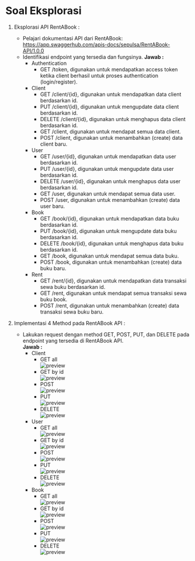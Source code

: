 # Soal Eksplorasi 


1. Eksplorasi API RentABook :
   - Pelajari dokumentasi API dari RentABook: https://app.swaggerhub.com/apis-docs/sepulsa/RentABook-API/1.0.0  
   - Identifikasi endpoint yang tersedia dan fungsinya.
   **Jawab :**  
     - Authentication  
       - GET /token, digunakan untuk mendapatkan access token ketika client berhasil untuk proses authentication (login/register).
     - Client
       - GET /client/{id}, digunakan untuk mendapatkan data client berdasarkan id.
       - PUT /client/{id}, digunakan untuk mengupdate data client berdasarkan id.
       - DELETE /client/{id}, digunakan untuk menghapus data client berdasarkan id.
       - GET /client, digunakan untuk mendapat semua data client.
       - POST /client, digunakan untuk menambahkan (create) data client baru.
     - User
       - GET /user/{id}, digunakan untuk mendapatkan data user berdasarkan id.
       - PUT /user/{id}, digunakan untuk mengupdate data user berdasarkan id.
       - DELETE /user/{id}, digunakan untuk menghapus data user berdasarkan id.
       - GET /user, digunakan untuk mendapat semua data user.
       - POST /user, digunakan untuk menambahkan (create) data user baru.
     - Book
       - GET /book/{id}, digunakan untuk mendapatkan data buku berdasarkan id.
       - PUT /book/{id}, digunakan untuk mengupdate data buku berdasarkan id.
       - DELETE /book/{id}, digunakan untuk menghapus data buku berdasarkan id.
       - GET /book, digunakan untuk mendapat semua data buku.
       - POST /book, digunakan untuk menambahkan (create) data buku baru.
     - Rent
       - GET /rent/{id}, digunakan untuk mendapatkan data transaksi sewa buku berdasarkan id.
       - GET /rent, digunakan untuk mendapat semua transaksi sewa buku book.
       - POST /rent, digunakan untuk menambahkan (create) data transaksi sewa buku baru.

2. Implementasi 4 Method pada RentABook API :
   - Lakukan request dengan method GET, POST, PUT, dan DELETE pada endpoint yang tersedia di RentABook API.  
   **Jawab :**  
     - Client
       - GET all  
       ![preview](https://github.com/Ikaap/data_ika-purwanti/blob/main/09_REST-API/screenshots/output_exploration_client_get_all.png)  
       - GET by id  
       ![preview](https://github.com/Ikaap/data_ika-purwanti/blob/main/09_REST-API/screenshots/output_exploration_client_get_by_id.png)  
       - POST  
       ![preview](https://github.com/Ikaap/data_ika-purwanti/blob/main/09_REST-API/screenshots/output_exploration_client_post.png)  
       - PUT  
       ![preview](https://github.com/Ikaap/data_ika-purwanti/blob/main/09_REST-API/screenshots/output_exploration_client_put.png)  
       - DELETE  
       ![preview](https://github.com/Ikaap/data_ika-purwanti/blob/main/09_REST-API/screenshots/output_exploration_client_delete.png)  
     - User
       - GET all  
       ![preview](https://github.com/Ikaap/data_ika-purwanti/blob/main/09_REST-API/screenshots/output_exploration_user_get_all.png)  
       - GET by id  
       ![preview](https://github.com/Ikaap/data_ika-purwanti/blob/main/09_REST-API/screenshots/output_exploration_user_get_by_id.png)  
       - POST  
       ![preview](https://github.com/Ikaap/data_ika-purwanti/blob/main/09_REST-API/screenshots/output_exploration_user_post.png)  
       - PUT  
       ![preview](https://github.com/Ikaap/data_ika-purwanti/blob/main/09_REST-API/screenshots/output_exploration_user_put.png)  
       - DELETE  
       ![preview](https://github.com/Ikaap/data_ika-purwanti/blob/main/09_REST-API/screenshots/output_exploration_user_delete.png)  
     - Book
       - GET all  
       ![preview](https://github.com/Ikaap/data_ika-purwanti/blob/main/09_REST-API/screenshots/output_exploration_book_get_all.png)  
       - GET by id  
       ![preview](https://github.com/Ikaap/data_ika-purwanti/blob/main/09_REST-API/screenshots/output_exploration_book_get_by_id.png)  
       - POST  
       ![preview](https://github.com/Ikaap/data_ika-purwanti/blob/main/09_REST-API/screenshots/output_exploration_book_post.png)  
       - PUT  
       ![preview](https://github.com/Ikaap/data_ika-purwanti/blob/main/09_REST-API/screenshots/output_exploration_book_put.png)  
       - DELETE  
       ![preview](https://github.com/Ikaap/data_ika-purwanti/blob/main/09_REST-API/screenshots/output_exploration_book_delete.png)  